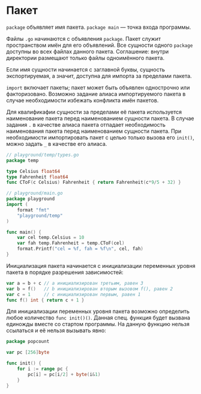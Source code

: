 # Пакет
`package` объявляет имя пакета. `package main` — точка входа программы.

Файлы `.go` начинаются с объявления `package`. Пакет служит пространством имён для его объявлений. Все сущности одного `package` доступны во всех файлах данного пакета. Соглашение: внутри директории размещают только файлы одноимённого пакета.

Если имя сущности начинается с заглавной буквы, сущность экспортируемая, а значит, доступна для импорта за пределами пакета.

`import` включает пакеты; пакет может быть объявлен однострочно или факторизовано. Возможно задание алиаса импортируемого пакета в случае необходимости избежать конфликта имён пакетов.

Для квалификафии сущности за пределами её пакета используется наименование пакета перед наименованием сущности пакета. В случае задания `.` в качестве алиаса пакета отпадает необходимость наименования пакета перед наименованием сущности пакета. При необходимости импортировать пакет с целью только вызова его `init()`, можно задать `_` в качестве его алиаса.

```go
// playground/temp/types.go
package temp

type Celsius float64
type Fahrenheit float64
func CToF(c Celsius) Fahrenheit { return Fahrenheit(c*9/5 + 32) }

// playground/main.go
package playground
import (
    format "fmt"
    "playground/temp"
)

func main() {
    var cel temp.Celsius = 10
    var fah temp.Fahrenheit = temp.CToF(cel)
    format.Printf("cel = %f, fah = %f\n", cel, fah)
}
```

Инициализация пакета начинается с инициализации переменных уровня пакета в порядке разрешения зависимостей:
```go
var a = b + c // a инициализирован третьим, равен 3
var b = f()   // b инициализирован вторым вызовом f(), равен 2
var c = 1     // c инициализирован первым, равен 1
func f() int { return c + 1 }
```

Для инициализации переменных уровня пакета возможно определить любое количество `func init()()`. Данная спец. функция будет вызвана единожды вместе со стартом программы. На данную функцию нельзя ссылаться и её нельзя вызывать явно:
```go
package popcount

var pc [256]byte

func init() {
    for i := range pc {
        pc[i] = pc[i/2] + byte(i&1)
    }
}
```